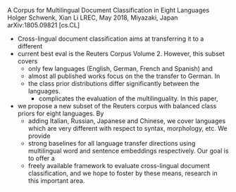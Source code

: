 A Corpus for Multilingual Document Classification in Eight Languages
Holger Schwenk, Xian Li
LREC, May 2018, Miyazaki, Japan arXiv:1805.09821 [cs.CL]

* Cross-lingual document classification aims at transferring it to a different
* current best eval is the Reuters Corpus Volume 2. However, this subset covers
  * only few languages (English, German, French and Spanish) and 
  * almost all published works focus on the the transfer to German. In
  * the class prior distributions differ significantly between the languages.
    * complicates the evaluation of the multilinguality. In this paper, 
* we propose a new subset of the Reuters corpus 
  with balanced class priors for eight languages. By 
  * adding Italian, Russian, Japanese and Chinese, we cover languages which are
    very different with respect to syntax, morphology, etc. We provide 
  * strong baselines for all language transfer directions using multilingual
    word and sentence embeddings respectively. Our goal is to offer a 
  * freely available framework to evaluate cross-lingual document
    classification, and we hope to foster by these means, research in this
    important area. 
